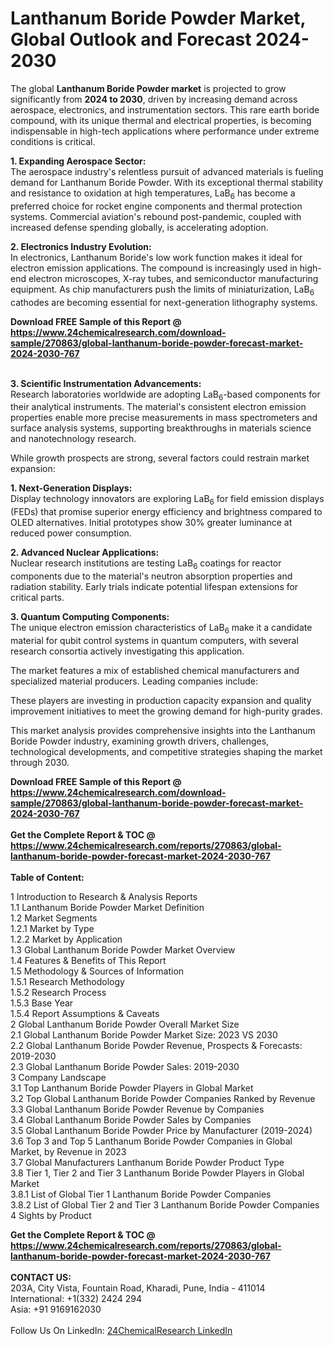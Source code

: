 <h1>Lanthanum Boride Powder Market, Global Outlook and Forecast 2024-2030</h1><p>The global <strong>Lanthanum Boride Powder market</strong> is projected to grow significantly from <strong>2024 to 2030</strong>, driven by increasing demand across aerospace, electronics, and instrumentation sectors. This rare earth boride compound, with its unique thermal and electrical properties, is becoming indispensable in high-tech applications where performance under extreme conditions is critical.</p><p><strong>1. Expanding Aerospace Sector:</strong><br>
The aerospace industry's relentless pursuit of advanced materials is fueling demand for Lanthanum Boride Powder. With its exceptional thermal stability and resistance to oxidation at high temperatures, LaB<sub>6</sub> has become a preferred choice for rocket engine components and thermal protection systems. Commercial aviation's rebound post-pandemic, coupled with increased defense spending globally, is accelerating adoption.</p><p><strong>2. Electronics Industry Evolution:</strong><br>
In electronics, Lanthanum Boride's low work function makes it ideal for electron emission applications. The compound is increasingly used in high-end electron microscopes, X-ray tubes, and semiconductor manufacturing equipment. As chip manufacturers push the limits of miniaturization, LaB<sub>6</sub> cathodes are becoming essential for next-generation lithography systems.</p><div><b>Download FREE Sample of this Report @ 
            <a href="https://www.24chemicalresearch.com/download-sample/270863/global-lanthanum-boride-powder-forecast-market-2024-2030-767">
            https://www.24chemicalresearch.com/download-sample/270863/global-lanthanum-boride-powder-forecast-market-2024-2030-767</a></b></div><br><p><strong>3. Scientific Instrumentation Advancements:</strong><br>
Research laboratories worldwide are adopting LaB<sub>6</sub>-based components for their analytical instruments. The material's consistent electron emission properties enable more precise measurements in mass spectrometers and surface analysis systems, supporting breakthroughs in materials science and nanotechnology research.</p><p>While growth prospects are strong, several factors could restrain market expansion:</p><p><strong>1. Next-Generation Displays:</strong><br>
Display technology innovators are exploring LaB<sub>6</sub> for field emission displays (FEDs) that promise superior energy efficiency and brightness compared to OLED alternatives. Initial prototypes show 30% greater luminance at reduced power consumption.</p><p><strong>2. Advanced Nuclear Applications:</strong><br>
Nuclear research institutions are testing LaB<sub>6</sub> coatings for reactor components due to the material's neutron absorption properties and radiation stability. Early trials indicate potential lifespan extensions for critical parts.</p><p><strong>3. Quantum Computing Components:</strong><br>
The unique electron emission characteristics of LaB<sub>6</sub> make it a candidate material for qubit control systems in quantum computers, with several research consortia actively investigating this application.</p><p>The market features a mix of established chemical manufacturers and specialized material producers. Leading companies include:</p><p>These players are investing in production capacity expansion and quality improvement initiatives to meet the growing demand for high-purity grades.</p><p>This market analysis provides comprehensive insights into the Lanthanum Boride Powder industry, examining growth drivers, challenges, technological developments, and competitive strategies shaping the market through 2030.</p><div><b>Download FREE Sample of this Report @ 
            <a href="https://www.24chemicalresearch.com/download-sample/270863/global-lanthanum-boride-powder-forecast-market-2024-2030-767">
            https://www.24chemicalresearch.com/download-sample/270863/global-lanthanum-boride-powder-forecast-market-2024-2030-767</a></b></div><br><div><b>Get the Complete Report & TOC @ 
            <a href="https://www.24chemicalresearch.com/reports/270863/global-lanthanum-boride-powder-forecast-market-2024-2030-767">
            https://www.24chemicalresearch.com/reports/270863/global-lanthanum-boride-powder-forecast-market-2024-2030-767</a></b></div><br>
            <b>Table of Content:</b><p>1 Introduction to Research & Analysis Reports<br />
    1.1 Lanthanum Boride Powder Market Definition<br />
    1.2 Market Segments<br />
        1.2.1 Market by Type<br />
        1.2.2 Market by Application<br />
    1.3 Global Lanthanum Boride Powder Market Overview<br />
    1.4 Features & Benefits of This Report<br />
    1.5 Methodology & Sources of Information<br />
        1.5.1 Research Methodology<br />
        1.5.2 Research Process<br />
        1.5.3 Base Year<br />
        1.5.4 Report Assumptions & Caveats<br />
2 Global Lanthanum Boride Powder Overall Market Size<br />
    2.1 Global Lanthanum Boride Powder Market Size: 2023 VS 2030<br />
    2.2 Global Lanthanum Boride Powder Revenue, Prospects & Forecasts: 2019-2030<br />
    2.3 Global Lanthanum Boride Powder Sales: 2019-2030<br />
3 Company Landscape<br />
    3.1 Top Lanthanum Boride Powder Players in Global Market<br />
    3.2 Top Global Lanthanum Boride Powder Companies Ranked by Revenue<br />
    3.3 Global Lanthanum Boride Powder Revenue by Companies<br />
    3.4 Global Lanthanum Boride Powder Sales by Companies<br />
    3.5 Global Lanthanum Boride Powder Price by Manufacturer (2019-2024)<br />
    3.6 Top 3 and Top 5 Lanthanum Boride Powder Companies in Global Market, by Revenue in 2023<br />
    3.7 Global Manufacturers Lanthanum Boride Powder Product Type<br />
    3.8 Tier 1, Tier 2 and Tier 3 Lanthanum Boride Powder Players in Global Market<br />
        3.8.1 List of Global Tier 1 Lanthanum Boride Powder Companies<br />
        3.8.2 List of Global Tier 2 and Tier 3 Lanthanum Boride Powder Companies<br />
4 Sights by Product</p><div><b>Get the Complete Report & TOC @ 
            <a href="https://www.24chemicalresearch.com/reports/270863/global-lanthanum-boride-powder-forecast-market-2024-2030-767">
            https://www.24chemicalresearch.com/reports/270863/global-lanthanum-boride-powder-forecast-market-2024-2030-767</a></b></div><br><b>CONTACT US:</b><br>
            203A, City Vista, Fountain Road, Kharadi, Pune, India - 411014<br>
            International: +1(332) 2424 294<br>
            Asia: +91 9169162030 <br><br>
            Follow Us On LinkedIn: <a href="https://www.linkedin.com/company/24chemicalresearch/">24ChemicalResearch LinkedIn</a>